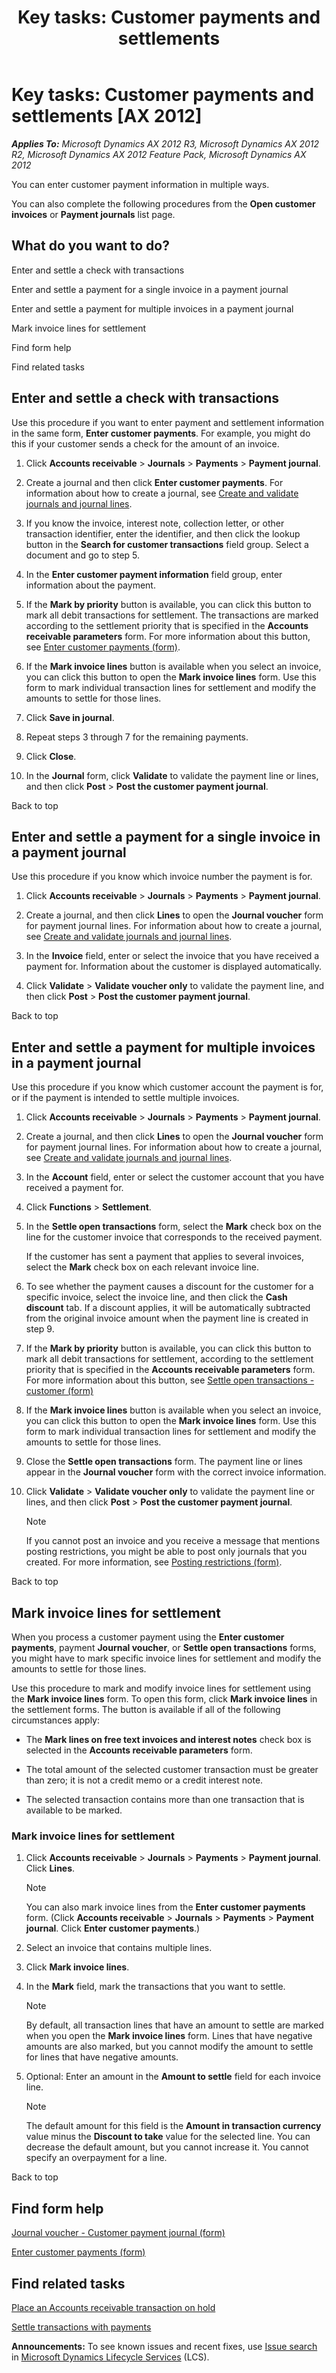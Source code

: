 ﻿---
title: 'Key tasks: Customer payments and settlements'
TOCTitle: 'Key tasks: Customer payments and settlements'
ms:assetid: 18919f74-3ef6-4911-952b-549b206ae7ea
ms:mtpsurl: https://technet.microsoft.com/en-us/library/Hh208443(v=AX.60)
ms:contentKeyID: 36056101
ms.date: 04/18/2014
mtps_version: v=AX.60
f1_keywords:
- payments
- customer
- payment
- accounts receivable
- pay
---

# Key tasks: Customer payments and settlements [AX 2012]


_**Applies To:** Microsoft Dynamics AX 2012 R3, Microsoft Dynamics AX 2012 R2, Microsoft Dynamics AX 2012 Feature Pack, Microsoft Dynamics AX 2012_

You can enter customer payment information in multiple ways.

You can also complete the following procedures from the **Open customer invoices** or **Payment journals** list page.

## What do you want to do?

Enter and settle a check with transactions

Enter and settle a payment for a single invoice in a payment journal

Enter and settle a payment for multiple invoices in a payment journal

Mark invoice lines for settlement

Find form help

Find related tasks

## Enter and settle a check with transactions

Use this procedure if you want to enter payment and settlement information in the same form, **Enter customer payments**. For example, you might do this if your customer sends a check for the amount of an invoice.

1.  Click **Accounts receivable** \> **Journals** \> **Payments** \> **Payment journal**.

2.  Create a journal and then click **Enter customer payments**. For information about how to create a journal, see [Create and validate journals and journal lines](create-and-validate-journals-and-journal-lines.md).

3.  If you know the invoice, interest note, collection letter, or other transaction identifier, enter the identifier, and then click the lookup button in the **Search for customer transactions** field group. Select a document and go to step 5.

4.  In the **Enter customer payment information** field group, enter information about the payment.

5.  If the **Mark by priority** button is available, you can click this button to mark all debit transactions for settlement. The transactions are marked according to the settlement priority that is specified in the **Accounts receivable parameters** form. For more information about this button, see [Enter customer payments (form)](https://technet.microsoft.com/en-us/library/hh209561\(v=ax.60\)).

6.  If the **Mark invoice lines** button is available when you select an invoice, you can click this button to open the **Mark invoice lines** form. Use this form to mark individual transaction lines for settlement and modify the amounts to settle for those lines.

7.  Click **Save in journal**.

8.  Repeat steps 3 through 7 for the remaining payments.

9.  Click **Close**.

10. In the **Journal** form, click **Validate** to validate the payment line or lines, and then click **Post** \> **Post the customer payment journal**.

Back to top

## Enter and settle a payment for a single invoice in a payment journal

Use this procedure if you know which invoice number the payment is for.

1.  Click **Accounts receivable** \> **Journals** \> **Payments** \> **Payment journal**.

2.  Create a journal, and then click **Lines** to open the **Journal voucher** form for payment journal lines. For information about how to create a journal, see [Create and validate journals and journal lines](create-and-validate-journals-and-journal-lines.md).

3.  In the **Invoice** field, enter or select the invoice that you have received a payment for. Information about the customer is displayed automatically.

4.  Click **Validate** \> **Validate voucher only** to validate the payment line, and then click **Post** \> **Post the customer payment journal**.

Back to top

## Enter and settle a payment for multiple invoices in a payment journal

Use this procedure if you know which customer account the payment is for, or if the payment is intended to settle multiple invoices.

1.  Click **Accounts receivable** \> **Journals** \> **Payments** \> **Payment journal**.

2.  Create a journal, and then click **Lines** to open the **Journal voucher** form for payment journal lines. For information about how to create a journal, see [Create and validate journals and journal lines](create-and-validate-journals-and-journal-lines.md).

3.  In the **Account** field, enter or select the customer account that you have received a payment for.

4.  Click **Functions** \> **Settlement**.

5.  In the **Settle open transactions** form, select the **Mark** check box on the line for the customer invoice that corresponds to the received payment.
    
    If the customer has sent a payment that applies to several invoices, select the **Mark** check box on each relevant invoice line.

6.  To see whether the payment causes a discount for the customer for a specific invoice, select the invoice line, and then click the **Cash discount** tab. If a discount applies, it will be automatically subtracted from the original invoice amount when the payment line is created in step 9.

7.  If the **Mark by priority** button is available, you can click this button to mark all debit transactions for settlement, according to the settlement priority that is specified in the **Accounts receivable parameters** form. For more information about this button, see [Settle open transactions - customer (form)](https://technet.microsoft.com/en-us/library/aa558602\(v=ax.60\))

8.  If the **Mark invoice lines** button is available when you select an invoice, you can click this button to open the **Mark invoice lines** form. Use this form to mark individual transaction lines for settlement and modify the amounts to settle for those lines.

9.  Close the **Settle open transactions** form. The payment line or lines appear in the **Journal voucher** form with the correct invoice information.

10. Click **Validate** \> **Validate voucher only** to validate the payment line or lines, and then click **Post** \> **Post the customer payment journal**.
    

    > [!NOTE]
    > <P>If you cannot post an invoice and you receive a message that mentions posting restrictions, you might be able to post only journals that you created. For more information, see <A href="https://technet.microsoft.com/en-us/library/hh227598(v=ax.60)">Posting restrictions (form)</A>.</P>



Back to top

## Mark invoice lines for settlement

When you process a customer payment using the **Enter customer payments**, payment **Journal voucher**, or **Settle open transactions** forms, you might have to mark specific invoice lines for settlement and modify the amounts to settle for those lines.

Use this procedure to mark and modify invoice lines for settlement using the **Mark invoice lines** form. To open this form, click **Mark invoice lines** in the settlement forms. The button is available if all of the following circumstances apply:

  - The **Mark lines on free text invoices and interest notes** check box is selected in the **Accounts receivable parameters** form.

  - The total amount of the selected customer transaction must be greater than zero; it is not a credit memo or a credit interest note.

  - The selected transaction contains more than one transaction that is available to be marked.

### Mark invoice lines for settlement

1.  Click **Accounts receivable** \> **Journals** \> **Payments** \> **Payment journal**. Click **Lines**.
    

    > [!NOTE]
    > <P>You can also mark invoice lines from the <STRONG>Enter customer payments</STRONG> form. (Click <STRONG>Accounts receivable</STRONG> &gt; <STRONG>Journals</STRONG> &gt; <STRONG>Payments</STRONG> &gt; <STRONG>Payment journal</STRONG>. Click <STRONG>Enter customer payments</STRONG>.)</P>



2.  Select an invoice that contains multiple lines.

3.  Click **Mark invoice lines**.

4.  In the **Mark** field, mark the transactions that you want to settle.
    

    > [!NOTE]
    > <P>By default, all transaction lines that have an amount to settle are marked when you open the <STRONG>Mark invoice lines</STRONG> form. Lines that have negative amounts are also marked, but you cannot modify the amount to settle for lines that have negative amounts.</P>



5.  Optional: Enter an amount in the **Amount to settle** field for each invoice line.
    

    > [!NOTE]
    > <P>The default amount for this field is the <STRONG>Amount in transaction currency</STRONG> value minus the <STRONG>Discount to take</STRONG> value for the selected line. You can decrease the default amount, but you cannot increase it. You cannot specify an overpayment for a line.</P>



Back to top

## Find form help

[Journal voucher - Customer payment journal (form)](https://technet.microsoft.com/en-us/library/aa556141\(v=ax.60\))

[Enter customer payments (form)](https://technet.microsoft.com/en-us/library/hh209561\(v=ax.60\))

## Find related tasks

[Place an Accounts receivable transaction on hold](place-an-accounts-receivable-transaction-on-hold.md)

[Settle transactions with payments](settle-transactions-with-payments.md)

  
**Announcements:** To see known issues and recent fixes, use [Issue search](http://go.microsoft.com/fwlink/?linkid=389258) in [Microsoft Dynamics Lifecycle Services](http://go.microsoft.com/fwlink/?linkid=306505) (LCS).

